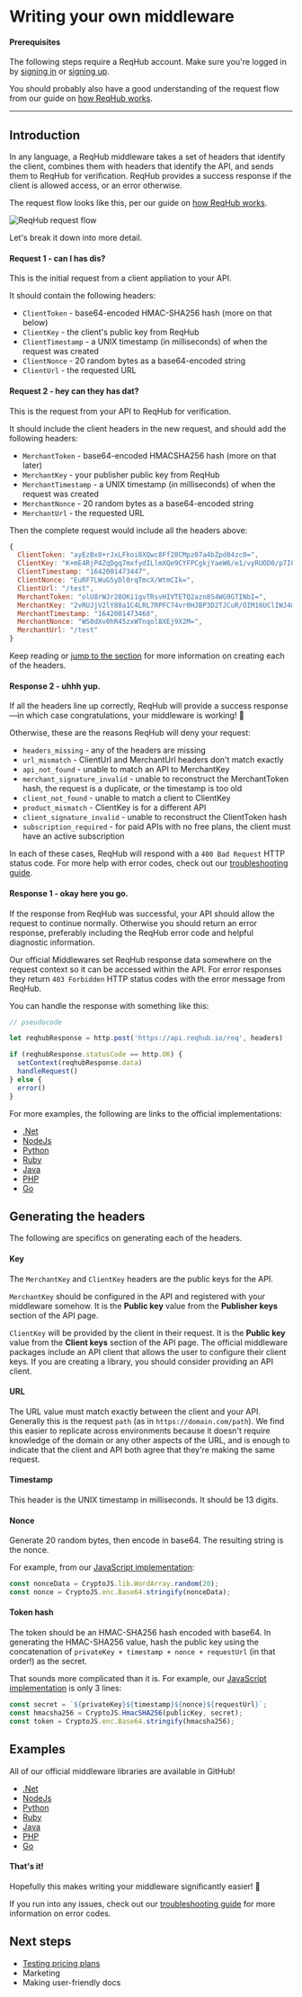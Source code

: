
# Writing your own middleware

#### Prerequisites

The following steps require a ReqHub account. Make sure you're logged in by [signing in](https://reqhub.io/login) or [signing up](https://reqhub.io/create-account).

You should probably also have a good understanding of the request flow from our guide on [how ReqHub works](/getting-started/how-it-works?id=request-flow).

----

## Introduction

In any language, a ReqHub middleware takes a set of headers that identify the client, combines them with headers that identify the API, and sends them to ReqHub for verification.
ReqHub provides a success response if the client is allowed access, or an error otherwise.

The request flow looks like this, per our guide on [how ReqHub works](/getting-started/how-it-works?id=request-flow).

![ReqHub request flow](https://reqhubprod.blob.core.windows.net/public/docs/flow-diagram-raw.png)

Let's break it down into more detail.

#### Request 1 - can I has dis?

This is the initial request from a client appliation to your API.

It should contain the following headers:

* `ClientToken` - base64-encoded HMAC-SHA256 hash (more on that below)
* `ClientKey` - the client's public key from ReqHub
* `ClientTimestamp` - a UNIX timestamp (in milliseconds) of when the request was created
* `ClientNonce` - 20 random bytes as a base64-encoded string
* `ClientUrl` - the requested URL

#### Request 2 - hey can they has dat?

This is the request from your API to ReqHub for verification.

It should include the client headers in the new request, and should add the following headers:

* `MerchantToken` - base64-encoded HMACSHA256 hash (more on that later)
* `MerchantKey` - your publisher public key from ReqHub
* `MerchantTimestamp` - a UNIX timestamp (in milliseconds) of when the request was created
* `MerchantNonce` - 20 random bytes as a base64-encoded string
* `MerchantUrl` - the requested URL

Then the complete request would include all the headers above:
```js
{
  ClientToken: "ayEzBx8+rJxLFkoi8XQwc8Ff28CMpz07a4bZpd84zc0=",
  ClientKey: "K+mE4RjP4ZqDgq7mxfydILlmXQe9CYFPCgkjYaeW6/e1/vyRUOD0/p7IQY1jNq3boD7HJlABUUdtOzydsCCrgw==",
  ClientTimestamp: "1642001473447",
  ClientNonce: "EuRF7LWuG5yDl0rqTmcX/WtmCIk=",
  ClientUrl: "/test",
  MerchantToken: "olU8rWJr28OKi1gvTRsvHIVTETQ2azn8S4WG9GTINbI=",
  MerchantKey: "2vRUJjV2lY88a1C4LRL7RPFC74vr0HJBP3D2TJCuR/OIM16UClIWJ4mw9pU4ftUFMG6LFAKEEDUk1bC/dJxCZg==",
  MerchantTimestamp: "1642001473468",
  MerchantNonce: "WS0dXv0hR45zxWTnqol8XEj9X2M=",
  MerchantUrl: "/test"
}
```

Keep reading or [jump to the section](/guides/writing-your-own-middleware?id=generating-the-headers) for more information on creating each of the headers.

#### Response 2 - uhhh yup.

If all the headers line up correctly, ReqHub will provide a success response&mdash;in which case congratulations, your middleware is working! &#x1f389;

Otherwise, these are the reasons ReqHub will deny your request:

* `headers_missing` - any of the headers are missing
* `url_mismatch` - ClientUrl and MerchantUrl headers don't match exactly
* `api_not_found` - unable to match an API to MerchantKey
* `merchant_signature_invalid` - unable to reconstruct the MerchantToken hash, the request is a duplicate, or the timestamp is too old
* `client_not_found` - unable to match a client to ClientKey
* `product_mismatch` - ClientKey is for a different API
* `client_signature_invalid` - unable to reconstruct the ClientToken hash
* `subscription_required` - for paid APIs with no free plans, the client must have an active subscription

In each of these cases, ReqHub will respond with a `400 Bad Request` HTTP status code. For more help with error codes, check out our [troubleshooting guide](/guides/troubleshooting.md).

#### Response 1 - okay here you go.

If the response from ReqHub was successful, your API should allow the request to continue normally.
Otherwise you should return an error response, preferably including the ReqHub error code and helpful diagnostic information.

Our official Middlewares set ReqHub response data somewhere on the request context so it can be accessed within the API.
For error responses they return `403 Forbidden` HTTP status codes with the error message from ReqHub.

You can handle the response with something like this:

```js
// pseudocode

let reqhubResponse = http.post('https://api.reqhub.io/req', headers)

if (reqhubResponse.statusCode == http.OK) {
  setContext(reqhubResponse.data)
  handleRequest()
} else {
  error()
}
```

For more examples, the following are links to the official implementations:

* [.Net](https://github.com/SpaceGiraffe-io/ReqHubDotNet/blob/master/ReqHubDotNet/Middleware/ReqHubMerchantMiddleware.cs)
* [NodeJs](https://github.com/SpaceGiraffe-io/ReqHubNode/blob/master/src/middleware/merchant-middleware.js)
* [Python](https://github.com/SpaceGiraffe-io/ReqHubPython)
* [Ruby](https://github.com/SpaceGiraffe-io/ReqHubRuby)
* [Java](https://github.com/SpaceGiraffe-io/ReqHubJava)
* [PHP](https://github.com/SpaceGiraffe-io/ReqHubPHP)
* [Go](https://github.com/SpaceGiraffe-io/ReqHubGo)

## Generating the headers

The following are specifics on generating each of the headers.

#### Key

The `MerchantKey` and `ClientKey` headers are the public keys for the API.

`MerchantKey` should be configured in the API and registered with your middleware somehow.
It is the **Public key** value from the **Publisher keys** section of the API page.

`ClientKey` will be provided by the client in their request.
It is the **Public key** value from the **Client keys** section of the API page.
The official middleware packages include an API client that allows the user to configure their client keys.
If you are creating a library, you should consider providing an API client.

#### URL

The URL value must match exactly between the client and your API.
Generally this is the request `path` (as in `https://domain.com/path`).
We find this easier to replicate across environments because it doesn't require knowledge of the domain or any other aspects of the URL,
and is enough to indicate that the client and API both agree that they're making the same request.

#### Timestamp

This header is the UNIX timestamp in milliseconds. It should be 13 digits.

#### Nonce

Generate 20 random bytes, then encode in base64. The resulting string is the nonce.

For example, from our [JavaScript implementation](https://github.com/SpaceGiraffe-io/ReqHubNode/blob/master/src/utility/hashing-utility.js#L8-L9):

```js
const nonceData = CryptoJS.lib.WordArray.random(20);
const nonce = CryptoJS.enc.Base64.stringify(nonceData);
```

#### Token hash

The token should be an HMAC-SHA256 hash encoded with base64.
In generating the HMAC-SHA256 value, hash the public key using the concatenation of `privateKey + timestamp + nonce + requestUrl` (in that order!) as the secret.

That sounds more complicated than it is. For example, our [JavaScript implementation](https://github.com/SpaceGiraffe-io/ReqHubNode/blob/master/src/utility/hashing-utility.js#L13-L16) is only 3 lines:
```js
const secret = `${privateKey}${timestamp}${nonce}${requestUrl}`;
const hmacsha256 = CryptoJS.HmacSHA256(publicKey, secret);
const token = CryptoJS.enc.Base64.stringify(hmacsha256);
```

## Examples

All of our official middleware libraries are available in GitHub!

* [.Net](https://github.com/SpaceGiraffe-io/ReqHubDotNet)
* [NodeJs](https://github.com/SpaceGiraffe-io/ReqHubNode)
* [Python](https://github.com/SpaceGiraffe-io/ReqHubPython)
* [Ruby](https://github.com/SpaceGiraffe-io/ReqHubRuby)
* [Java](https://github.com/SpaceGiraffe-io/ReqHubJava)
* [PHP](https://github.com/SpaceGiraffe-io/ReqHubPHP)
* [Go](https://github.com/SpaceGiraffe-io/ReqHubGo)

#### That's it!

Hopefully this makes writing your middleware significantly easier! &#x1f91e;

If you run into any issues, check out our [troubleshooting guide](/guides/troubleshooting.md) for more information on error codes.

## Next steps

* [Testing pricing plans](/recipes/simulating-pricing-plans)
* Marketing
* Making user-friendly docs

